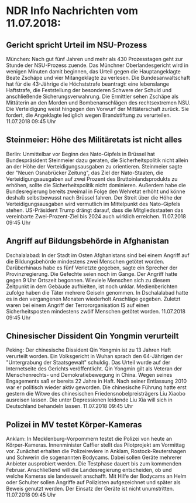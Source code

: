 # NDR Info Nachrichten vom 11.07.2018:


## Gericht spricht Urteil im NSU-Prozess
München: Nach gut fünf Jahren und mehr als 430 Prozesstagen geht zur Stunde der NSU-Prozess zuende. Das Münchner Oberlandesgericht wird in wenigen Minuten damit beginnen, das Urteil gegen die Hauptangeklagte Beate Zschäpe und vier Mitangeklagte zu verlesen. Die Bundesanwaltschaft hat für die 43-Jährige die Höchststrafe beantragt: eine lebenslange Haftstrafe, die Feststellung der besonderen Schwere der Schuld und anschließende Sicherungsverwahrung. Die Ermittler sehen Zschäpe als Mittäterin an den Morden und Bombenanschlägen des rechtsextremen NSU. Die Verteidigung weist hingegen den Vorwurf der Mittäterschaft zurück. Sie fordert, die Angeklagte lediglich wegen Brandstiftung zu verurteilen. 11.07.2018 09:45 Uhr 

## Steinmeier: Höhe des Militäretats ist nicht alles
Berlin: Unmittelbar vor Beginn des Nato-Gipfels in Brüssel hat Bundespräsident Steinmeier dazu geraten, die Sicherheitspolitik nicht allein an der Höhe der Verteidigungsausgaben zu orientieren. Steinmeier sagte der "Neuen Osnabrücker Zeitung", das Ziel der Nato-Staaten, die Verteidigungsausgaben auf zwei Prozent des Bruttoinlandsprodukts zu erhöhen, sollte die Sicherheitspolitik nicht dominieren. Außerdem habe die Bundesregierung bereits zweimal in Folge den Wehretat erhöht und könne deshalb selbstbewusst nach Brüssel fahren. Der Streit über die Höhe der Verteidigungsausgaben wird vermutlich im Mittelpunkt des Nato-Gipfels stehen. US-Präsident Trump drängt darauf, dass die Mitgliedsstaaten das vereinbarte Zwei-Prozent-Ziel bis 2024 auch wirklich erreichen. 11.07.2018 09:45 Uhr 

## Angriff auf Bildungsbehörde in Afghanistan
Dschalalabad: In der Stadt im Osten Afghanistans sind bei einem Angriff auf die Bildungsbehörde mindestens zwei Menschen getötet worden. Darüberhinaus habe es fünf Verletzte gegeben, sagte ein Sprecher der Provinzregierung. Die Gefechte seien noch im Gange. Der Angriff hatte gegen 9 Uhr Ortszeit begonnen. Wieviele Menschen sich zu diesem Zeitpunkt in dem Gebäude aufhielten, ist noch unklar. Medienberichten zufolge haben die Täter mehrere Geiseln genommen. In Dschalalabad hatte es in den vergangenen Monaten wiederholt Anschläge gegeben. Zuletzt waren bei einem Angriff der Terrororganisation IS auf einen Sicherheitsposten mindestens zwölf Menschen getötet worden. 11.07.2018 09:45 Uhr 

## Chinesischer Dissident Qin Yongmin verurteilt
Peking: Der chinesische Dissident Qin Yongmin ist zu 13 Jahren Haft verurteilt worden. Ein Volksgericht in Wuhan sprach den 64-Jährigen der "Untergrabung der Staatsgewalt" schuldig. Das Urteil wurde auf der Internetseite des Gerichts veröffentlicht. Qin Yongmin gilt als Veteran der Menschenrechts- und Demokratiebewegung in China. Wegen seines Engagements saß er bereits 22 Jahre in Haft. Nach seiner Entlassung 2010 war er politisch wieder aktiv geworden. Die chinesische Führung hatte erst gestern die Witwe des chinesischen Friedensnobelpreisträgers Liu Xiaobo ausreisen lassen. Die unter Depressionen leidende Liu Xia will sich in Deutschland behandeln lassen. 11.07.2018 09:45 Uhr 

## Polizei in MV testet Körper-Kameras
Anklam:       In Mecklenburg-Vorpommern testet die Polizei von heute an Körper-Kameras. Innenminister Caffier stellt das Pilotprojekt am Vormittag vor. Zunächst erhalten die Polizeireviere in Anklam, Rostock-Reutershagen und Schwerin die sogenannten Bodycams. Dabei sollen Geräte mehrerer Anbieter ausprobiert werden. Die Testphase dauert bis zum kommenden Februar. Anschließend will die Landesregierung entscheiden, ob und welche Kameras sie landesweit anschafft. Mit Hilfe der Bodycams an Helm oder Schulter sollen Angriffe auf Polizisten aufgezeichnet und später als Beweis genutzt werden. Der Einsatz der Geräte ist nicht unumstritten. 11.07.2018 09:45 Uhr 
